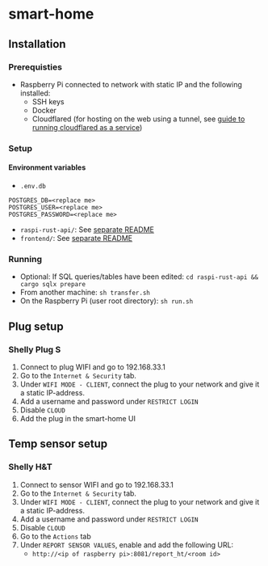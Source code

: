 # smart-home

## Installation

### Prerequisties

- Raspberry Pi connected to network with static IP and the following installed:
  - SSH keys
  - Docker
  - Cloudflared (for hosting on the web using a tunnel, see [guide to running cloudflared as a service](https://developers.cloudflare.com/cloudflare-one/connections/connect-apps/install-and-setup/tunnel-guide/local/))

### Setup

#### Environment variables
  - `.env.db`
```
POSTGRES_DB=<replace me>
POSTGRES_USER=<replace me>
POSTGRES_PASSWORD=<replace me>
```
- `raspi-rust-api/`: See [separate README](raspi-rust-api/README.md)
- `frontend/`: See [separate README](frontend/README.md)

### Running

- Optional: If SQL queries/tables have been edited:
`cd raspi-rust-api && cargo sqlx prepare`
- From another machine:
  `sh transfer.sh`
- On the Raspberry Pi (user root directory):
  `sh run.sh`

## Plug setup

### Shelly Plug S
1. Connect to plug WIFI and go to 192.168.33.1
2. Go to the `Internet & Security` tab.
3. Under `WIFI MODE - CLIENT`, connect the plug to your network and give it a static IP-address.
4. Add a username and password under `RESTRICT LOGIN`
5. Disable `CLOUD`
6. Add the plug in the smart-home UI

## Temp sensor setup

### Shelly H&T
1. Connect to sensor WIFI and go to 192.168.33.1
2. Go to the `Internet & Security` tab.
3. Under `WIFI MODE - CLIENT`, connect the plug to your network and give it a static IP-address.
4. Add a username and password under `RESTRICT LOGIN`
5. Disable `CLOUD`
6. Go to the `Actions` tab
7. Under `REPORT SENSOR VALUES`, enable and add the following URL:
   - `http://<ip of raspberry pi>:8081/report_ht/<room id>`
